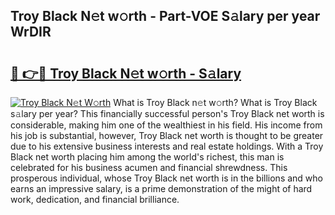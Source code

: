 ## Troy Black N𝚎t w𝚘rth - Part-VOE S𝚊lary per year WrDIR

# <h2><a href="http://gc127jx.nevu.top/?p=Troy+Black">🔗 👉🔴 Troy Black N𝚎t w𝚘rth - S𝚊lary</a></h2>

[![Troy Black N𝚎t W𝚘rth](https://i.imgur.com/Oavwk0R.jpeg)](http://gc127jx.nevu.top/?p=Troy+Black)
What is Troy Black n𝚎t w𝚘rth? What is Troy Black s𝚊lary per year?
This financially successful person's Troy Black net worth is considerable, making him one of the wealthiest in his field. His income from his job is substantial, however, Troy Black net worth is thought to be greater due to his extensive business interests and real estate holdings. With a Troy Black net worth placing him among the world's richest, this man is celebrated for his business acumen and financial shrewdness. This prosperous individual, whose Troy Black net worth is in the billions and who earns an impressive salary, is a prime demonstration of the might of hard work, dedication, and financial brilliance.
